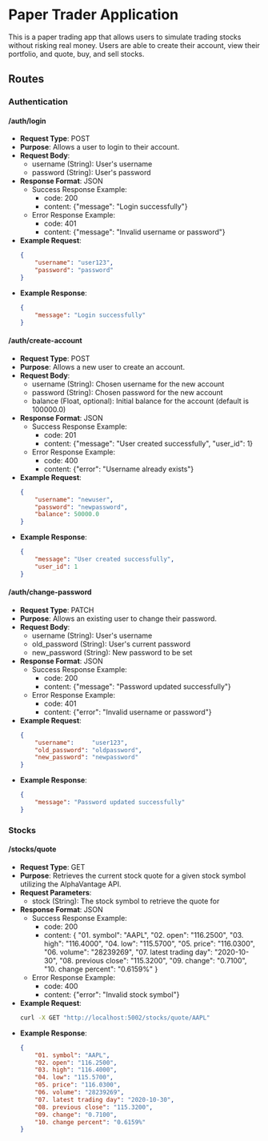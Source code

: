 # Paper Trader Application
This is a paper trading app that allows users to simulate trading stocks without risking real money. Users are able to create their account, view their portfolio, and quote, buy, and sell stocks.

## Routes

### Authentication

#### /auth/login
- __Request Type__: POST
- __Purpose__: Allows a user to login to their account.
- __Request Body__: 
    * username (String): User's username
    * password (String): User's password
- __Response Format__: JSON
    * Success Response Example:
        * code: 200
        * content: {"message": "Login successfully"}
    * Error Response Example:
        * code: 401
        * content: {"message": "Invalid username or password"}
- __Example Request__:
    ```json
    {
        "username": "user123",
        "password": "password"
    }
    ```
- __Example Response__:
    ```json
    {
        "message": "Login successfully"
    }
    ```
#### /auth/create-account
- __Request Type__: POST
- __Purpose__: Allows a new user to create an account.
- __Request Body__: 
    * username (String): Chosen username for the new account
    * password (String): Chosen password for the new account
    * balance (Float, optional): Initial balance for the account (default is 100000.0)
- __Response Format__: JSON
    * Success Response Example:
        * code: 201
        * content: {"message": "User created successfully", "user_id": 1}
    * Error Response Example:
        * code: 400
        * content: {"error": "Username already exists"}
- __Example Request__:
    ```json
    {
        "username": "newuser",
        "password": "newpassword",
        "balance": 50000.0
    }
    ```
- __Example Response__:
    ```json
    {
        "message": "User created successfully",
        "user_id": 1
    }
    ```

#### /auth/change-password
- __Request Type__: PATCH
- __Purpose__: Allows an existing user to change their password.
- __Request Body__: 
    * username (String): User's username
    * old_password (String): User's current password
    * new_password (String): New password to be set
- __Response Format__: JSON
    * Success Response Example:
        * code: 200
        * content: {"message": "Password updated successfully"}
    * Error Response Example:
        * code: 401
        * content: {"error": "Invalid username or password"}
- __Example Request__:
    ```json
    {
        "username":     "user123",
        "old_password": "oldpassword",
        "new_password": "newpassword"
    }
    ```
- __Example Response__:
    ```json
    {
        "message": "Password updated successfully"
    }
    ```


### Stocks

#### /stocks/quote
- __Request Type__: GET
- __Purpose__: Retrieves the current stock quote for a given stock symbol utilizing the AlphaVantage API.
- __Request Parameters__: 
    * stock (String): The stock symbol to retrieve the quote for
- __Response Format__: JSON
    * Success Response Example:
        * code: 200
        * content:
            {
                "01. symbol": "AAPL",
                "02. open": "116.2500",
                "03. high": "116.4000",
                "04. low": "115.5700",
                "05. price": "116.0300",
                "06. volume": "28239269",
                "07. latest trading day": "2020-10-30",
                "08. previous close": "115.3200",
                "09. change": "0.7100",
                "10. change percent": "0.6159%"
            }
    * Error Response Example:
        * code: 400
        * content: {"error": "Invalid stock symbol"}
- __Example Request__:
    ```bash
    curl -X GET "http://localhost:5002/stocks/quote/AAPL"
    ```
- __Example Response__:
    ```json
    {
        "01. symbol": "AAPL",
        "02. open": "116.2500",
        "03. high": "116.4000",
        "04. low": "115.5700",
        "05. price": "116.0300",
        "06. volume": "28239269",
        "07. latest trading day": "2020-10-30",
        "08. previous close": "115.3200",
        "09. change": "0.7100",
        "10. change percent": "0.6159%"
    }
    ```
